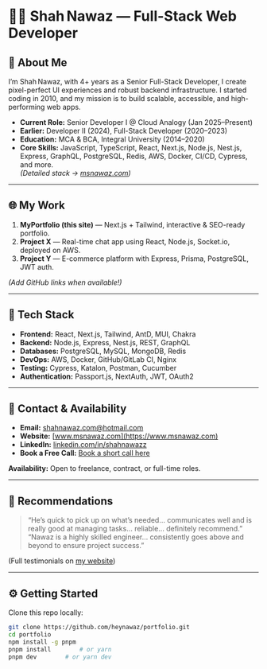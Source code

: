 # 👨‍💻 Shah Nawaz — Full-Stack Web Developer 



## 🚀 About Me

I’m Shah Nawaz, with 4+ years as a Senior Full-Stack Developer, I create pixel-perfect UI experiences and robust backend infrastructure. I started coding in 2010, and my mission is to build scalable, accessible, and high-performing web apps.

- **Current Role:** Senior Developer I @ Cloud Analogy (Jan 2025–Present)  
- **Earlier:** Developer II (2024), Full-Stack Developer (2020–2023)  
- **Education:** MCA & BCA, Integral University (2014–2020)  
- **Core Skills:** JavaScript, TypeScript, React, Next.js, Node.js, Nest.js, Express, GraphQL, PostgreSQL, Redis, AWS, Docker, CI/CD, Cypress, and more.  
*(Detailed stack → [msnawaz.com](https://www.msnawaz.com))*

---

## 🌐 My Work

1. **MyPortfolio (this site)** — Next.js + Tailwind, interactive & SEO-ready portfolio.  
2. **Project X** — Real-time chat app using React, Node.js, Socket.io, deployed on AWS.  
3. **Project Y** — E-commerce platform with Express, Prisma, PostgreSQL, JWT auth.

*(Add GitHub links when available!)*

---

## 🔧 Tech Stack

- **Frontend:** React, Next.js, Tailwind, AntD, MUI, Chakra  
- **Backend:** Node.js, Express, Nest.js, REST, GraphQL  
- **Databases:** PostgreSQL, MySQL, MongoDB, Redis  
- **DevOps:** AWS, Docker, GitHub/GitLab CI, Nginx  
- **Testing:** Cypress, Katalon, Postman, Cucumber  
- **Authentication:** Passport.js, NextAuth, JWT, OAuth2

---

## 📩 Contact & Availability

- **Email:** shahnawaz.com@hotmail.com 
- **Website:** [www.msnawaz.com](https://www.msnawaz.com)  
- **LinkedIn:** [linkedin.com/in/shahnawazz](https://www.linkedin.com/in/shahnawazz)  
- **Book a Free Call:** [Book a short call here](https://cal.com/shah-nawaz/15min?duration=15)

**Availability:** Open to freelance, contract, or full-time roles.

---

## 💬 Recommendations

> “He’s quick to pick up on what’s needed… communicates well and is really good at managing tasks… reliable… definitely recommend.”  
> “Nawaz is a highly skilled engineer… consistently goes above and beyond to ensure project success.”  

(Full testimonials on [my website](https://www.msnawaz.com))

---

## ⚙️ Getting Started

Clone this repo locally:

```bash
git clone https://github.com/heynawaz/portfolio.git
cd portfolio
npm install -g pnpm
pnpm install        # or yarn
pnpm dev        # or yarn dev
